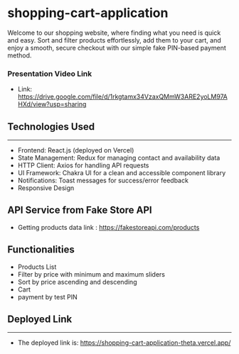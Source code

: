 # shopping-cart-application

Welcome to our shopping website, where finding what you need is quick and easy. Sort and filter products effortlessly, add them to your cart, and enjoy a smooth, secure checkout with our simple fake PIN-based payment method. 

### Presentation Video Link

* Link: https://drive.google.com/file/d/1rkgtamx34VzaxQMmW3ARE2yoLM97AHXd/view?usp=sharing

## Technologies Used
--------------------

* Frontend: React.js (deployed on Vercel)
* State Management: Redux for managing contact and availability data
* HTTP Client: Axios for handling API requests
* UI Framework: Chakra UI for a clean and accessible component library
* Notifications: Toast messages for success/error feedback
* Responsive Design

## API Service from Fake Store API

* Getting products data link : https://fakestoreapi.com/products

## Functionalities

* Products List
* Filter by price with minimum and maximum sliders
* Sort by price ascending and descending
* Cart 
* payment by test PIN

## Deployed Link
-----------------

* The deployed link is: https://shopping-cart-application-theta.vercel.app/


